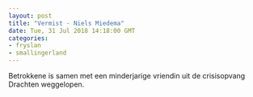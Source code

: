 ```yaml
---
layout: post
title: "Vermist - Niels Miedema"
date: Tue, 31 Jul 2018 14:18:00 GMT
categories: 
- fryslan 
- smallingerland 
---
```


Betrokkene is samen met een minderjarige vriendin uit de crisisopvang Drachten weggelopen.

